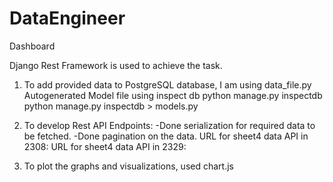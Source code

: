# DataEngineer
Dashboard

Django Rest Framework is used to achieve the task.

1. To add provided data to PostgreSQL database, I am using data_file.py
Autogenerated Model file using inspect db
python manage.py inspectdb
python manage.py inspectdb > models.py

2. To develop Rest API Endpoints:
-Done serialization for required data to be fetched.
-Done pagination on the data.
URL for sheet4 data API in 2308: 
URL for sheet4 data API in 2329: 

3. To plot the graphs and visualizations, used chart.js
